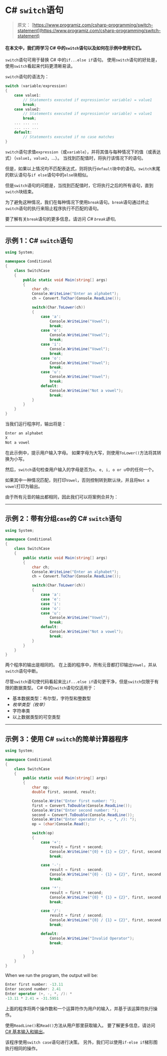 # C# `switch`语句

> 原文： [https://www.programiz.com/csharp-programming/switch-statement](https://www.programiz.com/csharp-programming/switch-statement)

#### 在本文中，我们将学习 C# 中的`switch`语句以及如何在示例中使用它们。

`switch`语句可用于替换 C# 中的`if...else if`语句。 使用`switch`语句的好处是，使用`switch`看起来代码更清晰易读。

`switch`语句的语法为：

```cs
switch (variable/expression)
{
    case value1:
        // Statements executed if expression(or variable) = value1
        break;
    case value2:
        // Statements executed if expression(or variable) = value1
        break;
    ... ... ... 
    ... ... ... 
    default:
        // Statements executed if no case matches
}

```

`switch`语句求值`expression`（或`variable`），并将其值与每种情况下的值（或表达式）（`value1`，`value2`，…）。 当找到匹配值时，将执行该情况下的语句。

但是，如果以上情况均不匹配表达式，则将执行`default`块中的语句。`switch`末尾的默认语句与`if else`语句中的`else`块相似。

但是`switch`语句的问题是，当找到匹配值时，它将执行之后的所有语句，直到`switch`块结束。

为了避免这种情况，我们在每种情况下使用`break`语句。`break`语句通过终止`switch`语句的执行来阻止程序执行不匹配的语句。

要了解有关`break`语句的更多信息，请访问 *C# `break`语句*。

* * *

## 示例 1：C# `switch`语句

```cs
using System;

namespace Conditional
{
    class SwitchCase
    {
        public static void Main(string[] args)
        {
            char ch;
            Console.WriteLine("Enter an alphabet");
            ch = Convert.ToChar(Console.ReadLine());

            switch(Char.ToLower(ch))
            {
                case 'a':
                    Console.WriteLine("Vowel");
                    break;
                case 'e':
                    Console.WriteLine("Vowel");
                    break;
                case 'i':
                    Console.WriteLine("Vowel");
                    break;
                case 'o':
                    Console.WriteLine("Vowel");
                    break;
                case 'u':
                    Console.WriteLine("Vowel");
                    break;
                default:
                    Console.WriteLine("Not a vowel");
                    break;
            }
        }
    }
} 
```

当我们运行程序时，输出将是：

```cs
Enter an alphabet
X
Not a vowel 
```

在此示例中，提示用户输入字母。 如果字母为大写，则使用`ToLower()`方法将其转换为小写。

然后，`switch`语句检查用户输入的字母是否为`a, e, i, o or u`中的任何一个。

如果其中一种情况匹配，则打印`Vowel`，否则控制转到默认块，并且将`Not a vowel`打印为输出。

由于所有元音的输出都相同，因此我们可以将案例合并为：

* * *

## 示例 2：带有分组`case`的 C# `switch`语句

```cs
using System;

namespace Conditional
{
    class SwitchCase
    {
        public static void Main(string[] args)
        {
            char ch;
            Console.WriteLine("Enter an alphabet");
            ch = Convert.ToChar(Console.ReadLine());

            switch(Char.ToLower(ch))
            {
                case 'a':
                case 'e':
                case 'i':
                case 'o':
                case 'u':
                    Console.WriteLine("Vowel");
                    break;
                default:
                    Console.WriteLine("Not a vowel");
                    break;
            }
        }
    }
} 
```

两个程序的输出是相同的。 在上面的程序中，所有元音都打印输出`Vowel`，并从`switch`语句中断。

尽管`switch`语句使代码看起来比`if...else if`语句更干净，但是`switch`仅限于有限的数据类型。 C# 中的`switch`语句仅适用于：

*   基本数据类型：布尔型，字符型和整数型
*   *枚举类型（枚举）*
*   字符串类
*   以上数据类型的可空类型

* * *

## 示例 3：使用 C# `switch`的简单计算器程序

```cs
using System;

namespace Conditional
{
    class SwitchCase
    {
        public static void Main(string[] args)
        {
            char op;
            double first, second, result;

            Console.Write("Enter first number: ");
            first = Convert.ToDouble(Console.ReadLine());
            Console.Write("Enter second number: ");
            second = Convert.ToDouble(Console.ReadLine());
            Console.Write("Enter operator (+, -, *, /): ");
            op = (char)Console.Read();

            switch(op)
            {
                case '+':
                    result = first + second;
                    Console.WriteLine("{0} + {1} = {2}", first, second, result);
                    break;

                case '-':
                    result = first - second;
                    Console.WriteLine("{0} - {1} = {2}", first, second, result);
                    break;

                case '*':
                    result = first * second;
                    Console.WriteLine("{0} * {1} = {2}", first, second, result);
                    break;

                case '/':
                    result = first / second;
                    Console.WriteLine("{0} / {1} = {2}", first, second, result);
                    break;

                default:
                    Console.WriteLine("Invalid Operator");
                    break;

            }
        }
    }
} 
```

When we run the program, the output will be:

```cs
Enter first number: -13.11
Enter second number: 2.41
Enter operator (+, -, *, /): *
-13.11 * 2.41 = -31.5951 
```

上面的程序将两个操作数和一个运算符作为用户的输入，并基于该运算符执行操作。

使用`ReadLine()`和`Read()`方法从用户那里获取输入。 要了解更多信息，请访问 [C# 基本输入和输出](/csharp-programming/basic-input-output "Basic input and output in C#")。

该程序使用`switch case`语句进行决策。 另外，我们可以使用`if-else if`梯形图执行相同的操作。